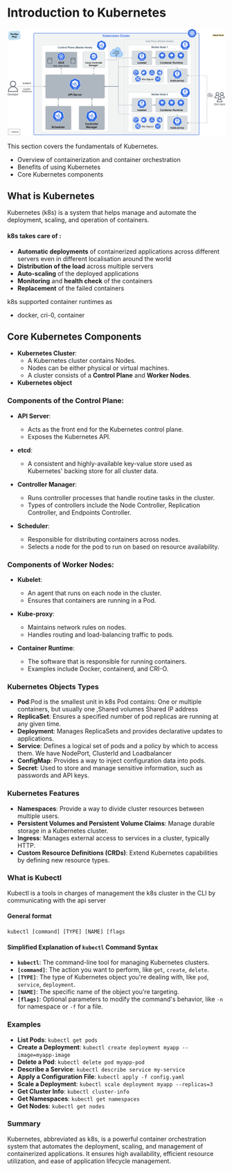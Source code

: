 # Introduction to Kubernetes

![k8s-architecture.png](../assets/k8s-architecture.png)

This section covers the fundamentals of Kubernetes.

* Overview of containerization and container orchestration
* Benefits of using Kubernetes
* Core Kubernetes components

## What is Kubernetes

Kubernetes (k8s) is a system that helps manage and automate the deployment, scaling, and operation of containers.

#### k8s takes care of :

* **Automatic deployments** of containerized applications across different servers
  even in different localisation around the world
* **Distribution of the load** across multiple servers
* **Auto-scaling** of the deployed applications
* **Monitoring** and **health check** of the containers
* **Replacement** of the failed containers

k8s supported container runtimes as

- docker, cri-0, container

## Core Kubernetes Components

* **Kubernetes Cluster**:
  - A Kubernetes cluster contains Nodes.
  - Nodes can be either physical or virtual machines.
  - A cluster consists of a **Control Plane** and **Worker Nodes**.
* **Kubernetes object**

### Components of the Control Plane:

- **API Server**:

  - Acts as the front end for the Kubernetes control plane.
  - Exposes the Kubernetes API.
- **etcd**:

  - A consistent and highly-available key-value store used as Kubernetes' backing store for all cluster data.
- **Controller Manager**:

  - Runs controller processes that handle routine tasks in the cluster.
  - Types of controllers include the Node Controller, Replication Controller, and Endpoints Controller.
- **Scheduler**:

  - Responsible for distributing containers across nodes.
  - Selects a node for the pod to run on based on resource availability.

### Components of Worker Nodes:

- **Kubelet**:

  - An agent that runs on each node in the cluster.
  - Ensures that containers are running in a Pod.
- **Kube-proxy**:

  - Maintains network rules on nodes.
  - Handles routing and load-balancing traffic to pods.
- **Container Runtime**:

  - The software that is responsible for running containers.
  - Examples include Docker, containerd, and CRI-O.

### Kubernetes Objects Types

- **Pod**:Pod is the smallest unit in k8s Pod contains: One or multiple containers, but usually one ,Shared volumes Shared IP address
- **ReplicaSet**: Ensures a specified number of pod replicas are running at any given time.
- **Deployment**: Manages ReplicaSets and provides declarative updates to applications.
- **Service**: Defines a logical set of pods and a policy by which to access them. We have NodePort, ClusterId and Loadbalancer
- **ConfigMap**: Provides a way to inject configuration data into pods.
- **Secret**: Used to store and manage sensitive information, such as passwords and API keys.

### Kubernetes Features

- **Namespaces**: Provide a way to divide cluster resources between multiple users.
- **Persistent Volumes and Persistent Volume Claims**: Manage durable storage in a Kubernetes cluster.
- **Ingress**: Manages external access to services in a cluster, typically HTTP.
- **Custom Resource Definitions (CRDs)**: Extend Kubernetes capabilities by defining new resource types.

### What is Kubectl

Kubectl is a tools in charges of management the k8s cluster in the CLI by communicating with the api server

#### General format 

```sheel
kubectl [command] [TYPE] [NAME] [flags
```

#### Simplified Explanation of `kubectl` Command Syntax



- **`kubectl`**: The command-line tool for managing Kubernetes clusters.
- **`[command]`**: The action you want to perform, like `get`, `create`, `delete`.
- **`[TYPE]`**: The type of Kubernetes object you're dealing with, like `pod`, `service`, `deployment`.
- **`[NAME]`**: The specific name of the object you're targeting.
- **`[flags]`**: Optional parameters to modify the command's behavior, like `-n` for namespace or `-f` for a file.

### Examples

- **List Pods**: `kubectl get pods`
- **Create a Deployment**: `kubectl create deployment myapp --image=myapp-image`
- **Delete a Pod**: `kubectl delete pod myapp-pod`
- **Describe a Service**: `kubectl describe service my-service`
- **Apply a Configuration File**: `kubectl apply -f config.yaml`
- **Scale a Deployment**: `kubectl scale deployment myapp --replicas=3`
- **Get Cluster Info**: `kubectl cluster-info`
- **Get Namespaces**: `kubectl get namespaces`
- **Get Nodes**: `kubectl get nodes`

### Summary

Kubernetes, abbreviated as k8s, is a powerful container orchestration system that automates the deployment, scaling, and management of containerized applications. It ensures high availability, efficient resource utilization, and ease of application lifecycle management.
